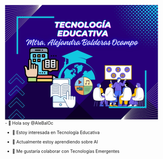 <img src="Portada GitHub.jpg">
- 👋 Hola soy @AleBalOc

- 👀 Estoy interesada en Tecnología Educativa
  
- 🌱 Actualmente estoy aprendiendo sobre AI

- 💞️ Me gustaría colaborar con Tecnologías Emergentes

<!---
AleBalOc/AleBalOc is a ✨ special ✨ repository because its `README.md` (this file) appears on your GitHub profile.
You can click the Preview link to take a look at your changes.
--->
